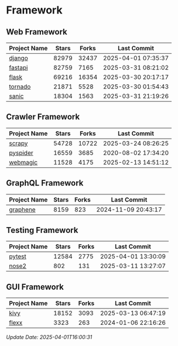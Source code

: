 # Framework

## Web Framework
| Project Name | Stars | Forks | Last Commit |
| ------------ | ----- | ----- | ----------- |
| [django](https://github.com/django/django) | 82979 | 32437 | 2025-04-01 07:35:37 |
| [fastapi](https://github.com/fastapi/fastapi) | 82759 | 7165 | 2025-03-31 08:21:02 |
| [flask](https://github.com/pallets/flask) | 69216 | 16354 | 2025-03-30 20:17:17 |
| [tornado](https://github.com/tornadoweb/tornado) | 21871 | 5528 | 2025-03-30 01:54:43 |
| [sanic](https://github.com/sanic-org/sanic) | 18304 | 1563 | 2025-03-31 21:19:26 |

## Crawler Framework
| Project Name | Stars | Forks | Last Commit |
| ------------ | ----- | ----- | ----------- |
| [scrapy](https://github.com/scrapy/scrapy) | 54728 | 10722 | 2025-03-24 08:26:25 |
| [pyspider](https://github.com/binux/pyspider) | 16559 | 3685 | 2020-08-02 17:34:20 |
| [webmagic](https://github.com/code4craft/webmagic) | 11528 | 4175 | 2025-02-13 14:51:12 |

## GraphQL Framework
| Project Name | Stars | Forks | Last Commit |
| ------------ | ----- | ----- | ----------- |
| [graphene](https://github.com/graphql-python/graphene) | 8159 | 823 | 2024-11-09 20:43:17 |

## Testing Framework
| Project Name | Stars | Forks | Last Commit |
| ------------ | ----- | ----- | ----------- |
| [pytest](https://github.com/pytest-dev/pytest) | 12584 | 2775 | 2025-04-01 13:30:09 |
| [nose2](https://github.com/nose-devs/nose2) | 802 | 131 | 2025-03-11 13:27:07 |

## GUI Framework
| Project Name | Stars | Forks | Last Commit |
| ------------ | ----- | ----- | ----------- |
| [kivy](https://github.com/kivy/kivy) | 18152 | 3093 | 2025-03-13 06:47:19 |
| [flexx](https://github.com/flexxui/flexx) | 3323 | 263 | 2024-01-06 22:16:26 |

*Update Date: 2025-04-01T16:00:31*